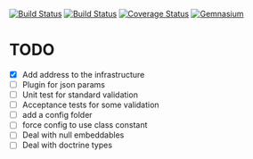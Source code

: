 [![Build Status](https://travis-ci.org/Dhinihan/api-zend-doctrine-example.svg?branch=master)](https://travis-ci.org/Dhinihan/api-zend-doctrine-example)
[![Build Status](https://codeclimate.com/github/Dhinihan/api-zend-doctrine-example.png)](https://codeclimate.com/github/Dhinihan/api-zend-doctrine-example)
[![Coverage Status](https://coveralls.io/repos/github/Dhinihan/api-zend-doctrine-example/badge.svg?branch=master)](https://coveralls.io/github/Dhinihan/api-zend-doctrine-example?branch=master)
[![Gemnasium](https://img.shields.io/gemnasium/Dhinihan/api-zend-doctrine-example.svg)](https://gemnasium.com/github.com/Dhinihan/api-zend-doctrine-example)

# TODO

- [x] Add address to the infrastructure
- [ ] Plugin for json params
- [ ] Unit test for standard validation
- [ ] Acceptance tests for some validation
- [ ] add a config folder
- [ ] force config to use class constant
- [ ] Deal with null embeddables
- [ ] Deal with doctrine types